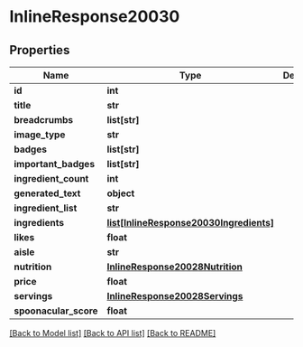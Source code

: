 # InlineResponse20030

## Properties
Name | Type | Description | Notes
------------ | ------------- | ------------- | -------------
**id** | **int** |  | 
**title** | **str** |  | 
**breadcrumbs** | **list[str]** |  | 
**image_type** | **str** |  | 
**badges** | **list[str]** |  | 
**important_badges** | **list[str]** |  | 
**ingredient_count** | **int** |  | 
**generated_text** | **object** |  | [optional] 
**ingredient_list** | **str** |  | 
**ingredients** | [**list[InlineResponse20030Ingredients]**](InlineResponse20030Ingredients.md) |  | 
**likes** | **float** |  | 
**aisle** | **str** |  | 
**nutrition** | [**InlineResponse20028Nutrition**](InlineResponse20028Nutrition.md) |  | 
**price** | **float** |  | 
**servings** | [**InlineResponse20028Servings**](InlineResponse20028Servings.md) |  | 
**spoonacular_score** | **float** |  | 

[[Back to Model list]](../README.md#documentation-for-models) [[Back to API list]](../README.md#documentation-for-api-endpoints) [[Back to README]](../README.md)


